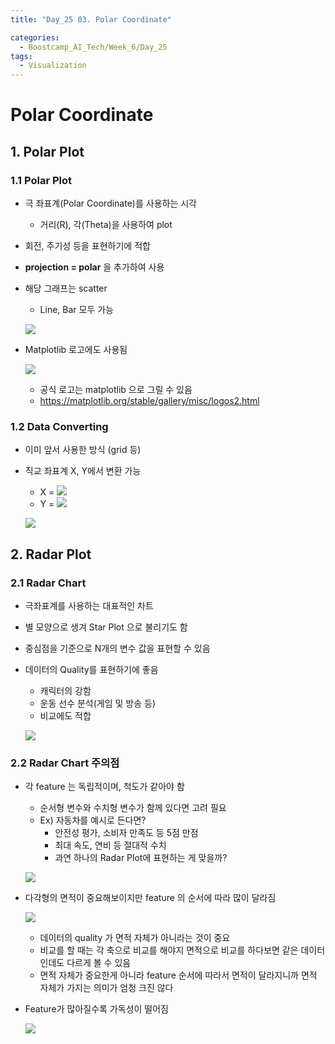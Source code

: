 ```yaml
---
title: "Day_25 03. Polar Coordinate"

categories:
  - Boostcamp_AI_Tech/Week_6/Day_25
tags:
  - Visualization
---
```


# Polar Coordinate

## 1. Polar Plot

### 1.1 Polar Plot

- 극 좌표계(Polar Coordinate)를 사용하는 시각
  - 거리(R), 각(Theta)을 사용하여 plot
- 회전, 주기성 등을 표현하기에 적합
- **projection = polar** 을 추가하여 사용
- 해당 그래프는 scatter
  - Line, Bar 모두 가능

  ![]({{site.url}}/assets/images/1630925775265.png)

- Matplotlib 로고에도 사용됨

  ![]({{site.url}}/assets/images/1630925826629.png)

  - 공식 로고는 matplotlib 으로 그릴 수 있음
  - https://matplotlib.org/stable/gallery/misc/logos2.html

### 1.2 Data Converting

- 이미 앞서 사용한 방식 (grid 등)
- 직교 좌표계 X, Y에서 변환 가능
  - X = <img src="https://render.githubusercontent.com/render/math?math=\cos\theta">
  - Y = <img src="https://render.githubusercontent.com/render/math?math=\sin\theta">

  ![]({{site.url}}/assets/images/1630925979668.png)

## 2. Radar Plot

### 2.1 Radar Chart

- 극좌표계를 사용하는 대표적인 차트
- 별 모양으로 생겨 Star Plot 으로 불리기도 함
- 중심점을 기준으로 N개의 변수 값을 표현할 수 있음
- 데이터의 Quality를 표현하기에 좋음
  - 캐릭터의 강함
  - 운동 선수 분석(게임 및 방송 등)
  - 비교에도 적합

  ![]({{site.url}}/assets/images/1630926066113.png)

### 2.2 Radar Chart 주의점

- 각 feature 는 독립적이며, 척도가 같아야 함
  - 순서형 변수와 수치형 변수가 함께 있다면 고려 필요
  - Ex) 자동차를 예시로 든다면?
    - 안전성 평가, 소비자 만족도 등 5점 만점
    - 최대 속도, 연비 등 절대적 수치
    - 과연 하나의 Radar Plot에 표현하는 게 맞을까?

  ![]({{site.url}}/assets/images/1630926161505.png)

- 다각형의 면적이 중요해보이지만 feature 의 순서에 따라 많이 달라짐

  ![]({{site.url}}/assets/images/1630926231810.png)

  - 데이터의 quality 가 면적 자체가 아니라는 것이 중요
  - 비교를 할 때는 각 축으로 비교를 해야지 면적으로 비교를 하다보면 같은 데이터인데도
  다르게 볼 수 있음
  - 면적 자체가 중요한게 아니라 feature 순서에 따라서 면적이 달라지니까 면적 자체가 가지는 의미가
  엄청 크진 않다

- Feature가 많아질수록 가독성이 떨어짐

  ![]({{site.url}}/assets/images/1630926316282.png)







